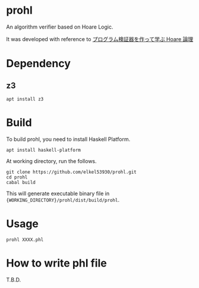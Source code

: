 # prohl
An algorithm verifier based on Hoare Logic.

It was developed with reference to [プログラム検証器を作って学ぶ Hoare 論理](https://principia.connpass.com/event/174880/)

# Dependency

## z3

```
apt install z3
```

# Build

To build prohl, you need to install Haskell Platform.

```
apt install haskell-platform
```

At working directory, run the follows.

```
git clone https://github.com/elkel53930/prohl.git
cd prohl
cabal build
```
This will generate executable binary file in `{WORKING_DIRECTORY}/prohl/dist/build/prohl`.

# Usage

```
prohl XXXX.phl
```

# How to write phl file

T.B.D.
